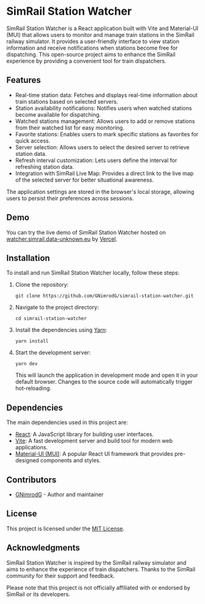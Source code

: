 # SimRail Station Watcher

SimRail Station Watcher is a React application built with Vite and Material-UI (MUI) that allows users to monitor and
manage train stations in the SimRail railway simulator. It provides a user-friendly interface to view station
information and receive notifications when stations become free for dispatching. This open-source project aims to
enhance the SimRail experience by providing a convenient tool for train dispatchers.

## Features

- Real-time station data: Fetches and displays real-time information about train stations based on selected servers.
- Station availability notifications: Notifies users when watched stations become available for dispatching.
- Watched stations management: Allows users to add or remove stations from their watched list for easy monitoring.
- Favorite stations: Enables users to mark specific stations as favorites for quick access.
- Server selection: Allows users to select the desired server to retrieve station data.
- Refresh interval customization: Lets users define the interval for refreshing station data.
- Integration with SimRail Live Map: Provides a direct link to the live map of the selected server for better
  situational awareness.

The application settings are stored in the browser's local storage, allowing users to persist their preferences across
sessions.

## Demo

You can try the live demo of SimRail Station Watcher hosted
on [watcher.simrail.data-unknown.eu](https://watcher.simrail.data-unknown.eu/) by [Vercel](https://vercel.com/).

## Installation

To install and run SimRail Station Watcher locally, follow these steps:

1. Clone the repository:

   ```shell
   git clone https://github.com/GNimrodG/simrail-station-watcher.git
   ```

2. Navigate to the project directory:

   ```shell
   cd simrail-station-watcher
   ```

3. Install the dependencies using [Yarn](https://yarnpkg.com/):

   ```shell
   yarn install
   ```

4. Start the development server:

   ```shell
   yarn dev
   ```

   This will launch the application in development mode and open it in your default browser. Changes to the source code
   will automatically trigger hot-reloading.

## Dependencies

The main dependencies used in this project are:

- [React](https://reactjs.org): A JavaScript library for building user interfaces.
- [Vite](https://vitejs.dev): A fast development server and build tool for modern web applications.
- [Material-UI (MUI)](https://mui.com): A popular React UI framework that provides pre-designed components and styles.

## Contributors

- [GNimrodG](https://github.com/GNimrodG) - Author and maintainer

## License

This project is licensed under the [MIT License](LICENSE).

## Acknowledgments

SimRail Station Watcher is inspired by the SimRail railway simulator and aims to enhance the experience of train
dispatchers. Thanks to the SimRail community for their support and feedback.

Please note that this project is not officially affiliated with or endorsed by SimRail or its developers.
